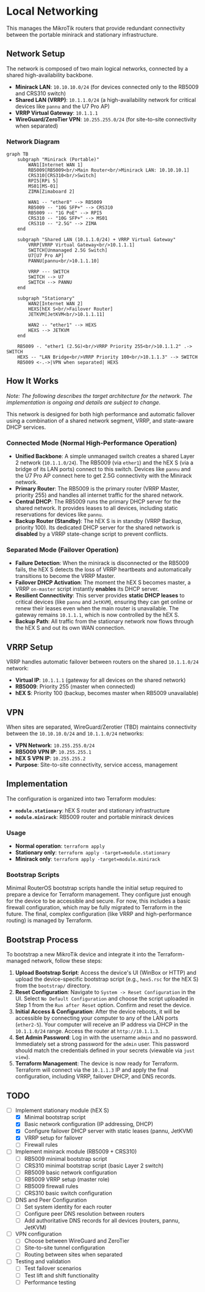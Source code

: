 # Local Networking

This manages the MikroTik routers that provide redundant connectivity between the portable minirack and stationary infrastructure.

## Network Setup

The network is composed of two main logical networks, connected by a shared high-availability backbone.

- **Minirack LAN**: `10.10.10.0/24` (for devices connected only to the RB5009 and CRS310 switch)
- **Shared LAN (VRRP)**: `10.1.1.0/24` (a high-availability network for critical devices like `pannu` and the U7 Pro AP)
- **VRRP Virtual Gateway**: `10.1.1.1`
- **WireGuard/ZeroTier VPN**: `10.255.255.0/24` (for site-to-site connectivity when separated)

### Network Diagram

```mermaid
graph TB
    subgraph "Minirack (Portable)"
        WAN1[Internet WAN 1]
        RB5009[RB5009<br/>Main Router<br/>Minirack LAN: 10.10.10.1]
        CRS310[CRS310<br/>Switch]
        RPI5[RPi 5]
        MS01[MS-01]
        ZIMA[Zimaboard 2]

        WAN1 -- "ether8" --> RB5009
        RB5009 -- "10G SFP+" --> CRS310
        RB5009 -- "1G PoE" --> RPI5
        CRS310 -- "10G SFP+" --> MS01
        CRS310 -- "2.5G" --> ZIMA
    end

    subgraph "Shared LAN (10.1.1.0/24) + VRRP Virtual Gateway"
        VRRP[VRRP Virtual Gateway<br/>10.1.1.1]
        SWITCH[Unmanaged 2.5G Switch]
        U7[U7 Pro AP]
        PANNU[pannu<br/>10.1.1.10]

        VRRP --- SWITCH
        SWITCH --> U7
        SWITCH --> PANNU
    end

    subgraph "Stationary"
        WAN2[Internet WAN 2]
        HEXS[hEX S<br/>Failover Router]
        JETKVM[JetKVM<br/>10.1.1.11]

        WAN2 -- "ether1" --> HEXS
        HEXS --> JETKVM
    end

    RB5009 -. "ether1 (2.5G)<br/>VRRP Priority 255<br/>10.1.1.2" .-> SWITCH
    HEXS -- "LAN Bridge<br/>VRRP Priority 100<br/>10.1.1.3" --> SWITCH
    RB5009 <-.->|VPN when separated| HEXS
```

## How It Works

_Note: The following describes the target architecture for the network. The implementation is ongoing and details are subject to change._

This network is designed for both high performance and automatic failover using a combination of a shared network segment, VRRP, and state-aware DHCP services.

### Connected Mode (Normal High-Performance Operation)

- **Unified Backbone**: A simple unmanaged switch creates a shared Layer 2 network (`10.1.1.0/24`). The RB5009 (via `ether1`) and the hEX S (via a bridge of its LAN ports) connect to this switch. Devices like `pannu` and the U7 Pro AP connect here to get 2.5G connectivity with the Minirack network.
- **Primary Router**: The RB5009 is the primary router (VRRP Master, priority 255) and handles all internet traffic for the shared network.
- **Central DHCP**: The RB5009 runs the primary DHCP server for the shared network. It provides leases to all devices, including static reservations for devices like `pannu`.
- **Backup Router (Standby)**: The hEX S is in standby (VRRP Backup, priority 100). Its dedicated DHCP server for the shared network is **disabled** by a VRRP state-change script to prevent conflicts.

### Separated Mode (Failover Operation)

- **Failure Detection**: When the minirack is disconnected or the RB5009 fails, the hEX S detects the loss of VRRP heartbeats and automatically transitions to become the VRRP Master.
- **Failover DHCP Activation**: The moment the hEX S becomes master, a VRRP `on-master` script instantly **enables** its DHCP server.
- **Resilient Connectivity**: This server provides **static DHCP leases** to critical devices (like `pannu` and `JetKVM`), ensuring they can get online or renew their leases even when the main router is unavailable. The gateway remains `10.1.1.1`, which is now controlled by the hEX S.
- **Backup Path**: All traffic from the stationary network now flows through the hEX S and out its own WAN connection.

## VRRP Setup

VRRP handles automatic failover between routers on the shared `10.1.1.0/24` network:

- **Virtual IP**: `10.1.1.1` (gateway for all devices on the shared network)
- **RB5009**: Priority 255 (master when connected)
- **hEX S**: Priority 100 (backup, becomes master when RB5009 unavailable)

## VPN

When sites are separated, WireGuard/Zerotier (TBD) maintains connectivity between the `10.10.10.0/24` and `10.1.1.0/24` networks:

- **VPN Network**: `10.255.255.0/24`
- **RB5009 VPN IP**: `10.255.255.1`
- **hEX S VPN IP**: `10.255.255.2`
- **Purpose**: Site-to-site connectivity, service access, management

## Implementation

The configuration is organized into two Terraform modules:

- **`module.stationary`**: hEX S router and stationary infrastructure
- **`module.minirack`**: RB5009 router and portable minirack devices

### Usage

- **Normal operation**: `terraform apply`
- **Stationary only**: `terraform apply -target=module.stationary`
- **Minirack only**: `terraform apply -target=module.minirack`

### Bootstrap Scripts

Minimal RouterOS bootstrap scripts handle the initial setup required to prepare a device for Terraform management. They configure just enough for the device to be accessible and secure. For now, this includes a basic firewall configuration, which may be fully migrated to Terraform in the future. The final, complex configuration (like VRRP and high-performance routing) is managed by Terraform.

## Bootstrap Process

To bootstrap a new MikroTik device and integrate it into the Terraform-managed network, follow these steps:

1.  **Upload Bootstrap Script**: Access the device's UI (WinBox or HTTP) and upload the device-specific bootstrap script (e.g., `hexS.rsc` for the hEX S) from the `bootstrap/` directory.
2.  **Reset Configuration**: Navigate to `System -> Reset Configuration` in the UI. Select `No Default Configuration` and choose the script uploaded in Step 1 from the `Run after Reset` option. Confirm and reset the device.
3.  **Initial Access & Configuration**: After the device reboots, it will be accessible by connecting your computer to any of the LAN ports (`ether2-5`). Your computer will receive an IP address via DHCP in the `10.1.1.0/24` range. Access the router at `http://10.1.1.3`.
4.  **Set Admin Password**: Log in with the username `admin` and no password. Immediately set a strong password for the `admin` user. This password should match the credentials defined in your secrets (viewable via `just view`).
5.  **Terraform Management**: The device is now ready for Terraform. Terraform will connect via the `10.1.1.3` IP and apply the final configuration, including VRRP, failover DHCP, and DNS records.

## TODO

- [ ] Implement stationary module (hEX S)
  - [x] Minimal bootstrap script
  - [x] Basic network configuration (IP addressing, DHCP)
  - [x] Configure failover DHCP server with static leases (pannu, JetKVM)
  - [x] VRRP setup for failover
  - [ ] Firewall rules
- [ ] Implement minirack module (RB5009 + CRS310)
  - [ ] RB5009 minimal bootstrap script
  - [ ] CRS310 minimal bootstrap script (basic Layer 2 switch)
  - [ ] RB5009 basic network configuration
  - [ ] RB5009 VRRP setup (master role)
  - [ ] RB5009 firewall rules
  - [ ] CRS310 basic switch configuration
- [ ] DNS and Peer Configuration
  - [ ] Set system identity for each router
  - [ ] Configure peer DNS resolution between routers
  - [ ] Add authoritative DNS records for all devices (routers, pannu, JetKVM)
- [ ] VPN configuration
  - [ ] Choose between WireGuard and ZeroTier
  - [ ] Site-to-site tunnel configuration
  - [ ] Routing between sites when separated
- [ ] Testing and validation
  - [ ] Test failover scenarios
  - [ ] Test lift and shift functionality
  - [ ] Performance testing
